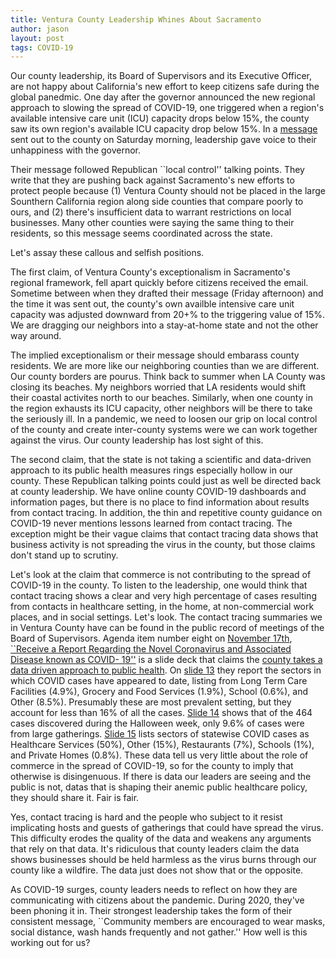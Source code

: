 ```yaml
---
title: Ventura County Leadership Whines About Sacramento
author: jason
layout: post
tags: COVID-19
---
```


Our county leadership, its Board of Supervisors and its Executive Officer, are not happy about California's new effort to keep citizens safe during the global panedmic.  One day after the governor announced the new regional approach to slowing the spread of COVID-19, one triggered when a region's available intensive care unit (ICU) capacity drops below 15%, the county saw its own region's available ICU capacity drop below 15%.  In a [message](https://vcportal.ventura.org/covid19/docs/2020-12-05_Stay_Home_Order_Triggered_in_Ventura_County_and_So_Cal_Region.pdf) sent out to the county on Saturday morning, leadership gave voice to their unhappiness with the governor.

Their message followed Republican ``local control'' talking points.  They write that they are pushing back against Sacramento's new efforts to protect people because (1) Ventura County should not be placed in the large Sounthern California region along side counties that compare poorly to ours, and (2) there's insufficient data to warrant restrictions on local businesses.  Many other counties were saying the same thing to their residents, so this message seems coordinated across the state.

Let's assay these callous and selfish positions.

The first claim, of Ventura County's exceptionalism in Sacramento's regional framework, fell apart quickly before citizens received the email.  Sometime between when they drafted their message (Friday afternoon) and the time it was sent out, the county's own availble intensive care unit capacity was adjusted downward from 20+% to the triggering value of 15%.  We are dragging our neighbors into a stay-at-home state and not the other way around.  

The implied exceptionalism or their message should embarass county residents.  We are more like our neighboring counties than we are different.  Our county borders are pourus.  Think back to summer when LA County was closing its beaches.  My neighbors worried that LA residents would shift their coastal activites north to our beaches.  Similarly, when one county in the region exhausts its ICU capacity, other neighbors will be there to take the seriously ill.  In a pandemic, we need to loosen our grip on local control of the county and create inter-county systems were we can work together against the virus.  Our county leadership has lost sight of this.

The second claim, that the state is not taking a scientific and data-driven approach to its public health measures rings especially hollow in our county.  These Republican talking points could just as well be directed back at county leadership.  We have online county COVID-19 dashboards and information pages, but there is no place to find information about results from contact tracing.  In addition, the thin and repetitive county guidance on COVID-19 never mentions lessons learned from contact tracing.  The exception might be their vague claims that contact tracing data shows that business activity is not spreading the virus in the county, but those claims don't stand up to scrutiny.

Let's look at the claim that commerce is not contributing to the spread of COVID-19 in the county.  To listen to the leadership, one would think that contact tracing shows a clear and very high percentage of cases resulting from contacts in healthcare setting, in the home, at non-commercial work places, and in social settings.  Let's look.  The contact tracing summaries we in Ventura County have can be found in the public record of meetings of the Board of Supervisors.  Agenda item number eight on [November 17th](https://ventura.granicus.com/DocumentViewer.php?file=ventura_58a3c87e35233d17ed380f3ab3956c34.pdf&view=1), [``Receive a Report Regarding the Novel Coronavirus and Associated Disease known as COVID- 19''](http://bosagenda.countyofventura.org/sirepub/cache/2/nrt2vftlf1kkruemtjj4jhv1/161598712052020082726157.PDF) is a slide deck that claims the [county takes a data driven approach to public health](/assets/images/2020-12-05-slide01.png).  On [slide 13](/assets/images/2020-12-05-slide02.png) they report the sectors in which COVID cases have appeared to date, listing from Long Term Care Facilities (4.9%), Grocery and Food Services (1.9%), School (0.6%), and Other (8.5%).  Presumably these are most prevalent setting, but they account for less than 16% of all the cases.  [Slide 14](/assets/images/2020-12-05-slide03.png) shows that of the 464 cases discovered during the Halloween week, only 9.6% of cases were from large gatherings.  [Slide 15](/assets/images/2020-12-05-slide04.png) lists sectors of statewise COVID cases as Healthcare Services (50%), Other (15%), Restaurants (7%), Schools (1%), and Private Homes (0.8%).  These data tell us very little about the role of commerce in the spread of COVID-19, so for the county to imply that otherwise is disingenuous.  If there is data our leaders  are seeing and the public is not, datas that is shaping their anemic public healthcare policy, they should share it.  Fair is fair.

Yes, contact tracing is hard and the people who subject to it resist implicating hosts and guests of gatherings that could have spread the virus.  This difficulty erodes the quality of the data and weakens any arguments that rely on that data.  It's ridiculous that county leaders claim the data shows businesses should be held harmless as the virus burns through our county like a wildfire.  The data just does not show that or the opposite.

As COVID-19 surges, county leaders needs to reflect on how they are communicating with citizens about the pandemic.  During 2020, they've been phoning it in.  Their strongest leadership takes the form of their consistent message, ``Community members are encouraged to wear masks, social distance, wash hands frequently and not gather.''  How well is this working out for us?
